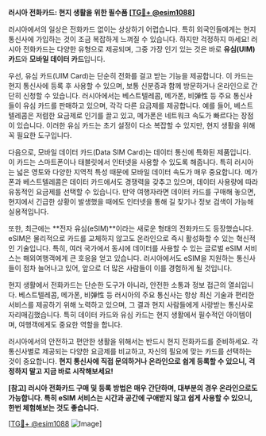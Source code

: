 **러시아 전화카드: 현지 생활을 위한 필수품 [[TG💪+ @esim1088](https://t.me/s/esim1088)]**

러시아에서의 일상은 전화카드 없이는 상상하기 어렵습니다. 특히 외국인들에게는 현지 통신사에 가입하는 것이 조금 복잡하게 느껴질 수 있습니다. 하지만 걱정하지 마세요! 러시아 전화카드는 다양한 유형으로 제공되며, 그중 가장 인기 있는 것은 바로 **유심(UIM) 카드**와 **모바일 데이터 카드**입니다.

우선, 유심 카드(UIM Card)는 단순히 전화를 걸고 받는 기능을 제공합니다. 이 카드는 현지 통신사에 등록 후 사용할 수 있으며, 보통 신분증과 함께 방문하거나 온라인으로 간단히 신청할 수 있습니다. 러시아에서는 베스트텔레콤, 메가폰, 비弹性 등 주요 통신사들이 유심 카드를 판매하고 있으며, 각각 다른 요금제를 제공합니다. 예를 들어, 베스트텔레콤은 저렴한 요금제로 인기를 끌고 있고, 메가폰은 네트워크 속도가 빠르다는 장점이 있습니다. 이러한 유심 카드는 초기 설정이 다소 복잡할 수 있지만, 현지 생활을 위해 꼭 필요한 도구입니다.

다음으로, 모바일 데이터 카드(Data SIM Card)는 데이터 통신에 특화된 제품입니다. 이 카드는 스마트폰이나 태블릿에서 인터넷을 사용할 수 있도록 해줍니다. 특히 러시아는 넓은 영토와 다양한 지역적 특성 때문에 모바일 데이터 속도가 매우 중요합니다. 메가폰과 베스트텔레콤은 데이터 카드에서도 경쟁력을 갖추고 있으며, 데이터 사용량에 따라 유동적인 요금제를 선택할 수 있습니다. 만약 여행자라면 데이터 카드를 구매해 놓으면, 현지에서 긴급한 상황이 발생했을 때에도 인터넷을 통해 길 찾기나 정보 검색이 가능해 실용적입니다.

또한, 최근에는 **전자 유심(eSIM)**이라는 새로운 형태의 전화카드도 등장했습니다. eSIM은 물리적으로 카드를 교체하지 않고도 온라인으로 즉시 활성화할 수 있는 혁신적인 기술입니다. 특히, 여러 국가에서 동시에 데이터를 사용할 수 있는 글로벌 eSIM 서비스는 해외여행객에게 큰 호응을 얻고 있습니다. 러시아에서도 eSIM을 지원하는 통신사들이 점차 늘어나고 있어, 앞으로 더 많은 사람들이 이를 경험하게 될 것입니다.

현지 생활에서 전화카드는 단순한 도구가 아니라, 안전한 소통과 정보 접근의 열쇠입니다. 베스트텔레콤, 메가폰, 비弹性 등 러시아의 주요 통신사는 항상 최신 기술과 편리한 서비스를 제공하기 위해 노력하고 있으며, 그 결과 현지 사람들에게 사랑받는 통신사로 자리매김했습니다. 특히 데이터 카드와 유심 카드는 현지 생활에서 필수적인 아이템이며, 여행객에게도 중요한 역할을 합니다.

러시아에서의 안전하고 편안한 생활을 위해서는 반드시 현지 전화카드를 준비하세요. 각 통신사별로 제공되는 다양한 요금제를 비교하고, 자신의 필요에 맞는 카드를 선택하는 것이 중요합니다. **현지 통신사에 직접 문의하거나 온라인으로 쉽게 등록할 수 있으니, 걱정하지 말고 지금 바로 시작해보세요!**

**[참고] 러시아 전화카드 구매 및 등록 방법은 매우 간단하며, 대부분의 경우 온라인으로도 가능합니다. 특히 eSIM 서비스는 시간과 공간에 구애받지 않고 쉽게 사용할 수 있으니, 한번 체험해보는 것도 좋습니다.**

[[TG💪+ @esim1088](https://t.me/s/esim1088) ![Image](https://i.postimg.cc/Y0z9fWf4/image.png)]